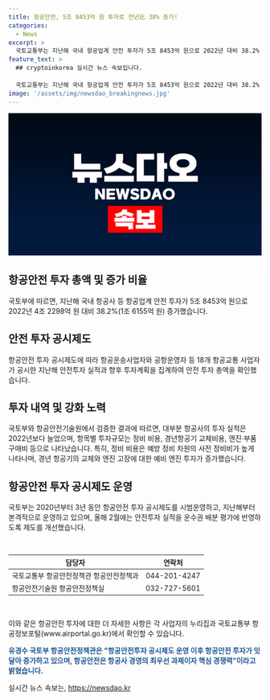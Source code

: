 ```yaml
---
title: 항공안전, 5조 8453억 원 투자로 전년比 38% 증가!
categories:
  - News
excerpt: >
  국토교통부는 지난해 국내 항공업계 안전 투자가 5조 8453억 원으로 2022년 대비 38.2% 증가했다. 항공안전 투자 공시제도에 따라 18개 항공교통 사업자가 공시한 결과로, 대부분의 항공사가 투자를 증가시켰다. 정비, 경년항공기 교체, 엔진·부품 구매 등에 투자가 늘어났으며, 국토부는 안전투자를 핵심 경쟁력으로 강조하고 있다. 요약문: 항공업계 안전 투자 5조 8453억 원, 2022년 대비 38.2% 증가. 공시 결과, 항공사 대부분이 투자 증가. 정비, 경년항공기 교체, 엔진·부품 구매 등에 증가. 국토부는 안전투자를 핵심 경쟁력으로 강조.
feature_text: >
  ## cryptoinkorea 실시간 뉴스 속보입니다.

  국토교통부는 지난해 국내 항공업계 안전 투자가 5조 8453억 원으로 2022년 대비 38.2% 증가했다. 항공안전 투자 공시제도에 따라 18개 항공교통 사업자가 공시한 결과로, 대부분의 항공사가 투자를 증가시켰다. 정비, 경년항공기 교체, 엔진·부품 구매 등에 투자가 늘어났으며, 국토부는 안전투자를 핵심 경쟁력으로 강조하고 있다. 요약문: 항공업계 안전 투자 5조 8453억 원, 2022년 대비 38.2% 증가. 공시 결과, 항공사 대부분이 투자 증가. 정비, 경년항공기 교체, 엔진·부품 구매 등에 증가. 국토부는 안전투자를 핵심 경쟁력으로 강조.
image: '/assets/img/newsdao_breakingnews.jpg'
---
```


<p><img src="/assets/img/newsdao_breakingnews.jpg" alt="cryptoinkorea 속보" /></p>

<h2 data-ke-size="size26">항공안전 투자 총액 및 증가 비율</h2>

<p>국토부에 따르면, 지난해 국내 항공사 등 항공업계 안전 투자가 5조 8453억 원으로 2022년 4조 2298억 원 대비 38.2%(1조 6155억 원) 증가했습니다.</p>

<h2 data-ke-size="size26">안전 투자 공시제도</h2>

<p>항공안전 투자 공시제도에 따라 항공운송사업자와 공항운영자 등 18개 항공교통 사업자가 공시한 지난해 안전투자 실적과 향후 투자계획을 집계하여 안전 투자 총액을 확인했습니다.</p>

<h2 data-ke-size="size26">투자 내역 및 강화 노력</h2>

<p>국토부와 항공안전기술원에서 검증한 결과에 따르면, 대부분 항공사의 투자 실적은 2022년보다 늘었으며, 항목별 투자규모는 정비 비용, 경년항공기 교체비용, 엔진·부품 구매비 등으로 나타났습니다. 특히, 정비 비용은 예방 정비 차원의 사전 정비비가 높게 나타나며, 경년 항공기의 교체와 엔진 고장에 대한 예비 엔진 투자가 증가했습니다.</p>

<h2 data-ke-size="size26">항공안전 투자 공시제도 운영</h2>

<p>국토부는 2020년부터 3년 동안 항공안전 투자 공시제도를 시범운영하고, 지난해부터 본격적으로 운영하고 있으며, 올해 2월에는 안전투자 실적을 운수권 배분 평가에 반영하도록 제도를 개선했습니다.</p>

<p data-ke-size="size16">&nbsp;</p>

<table>
    <thead>
        <tr>
            <th scope="col">담당자</th>
            <th scope="col">연락처</th>
        </tr>
    </thead>
    <tbody>
        <tr>
            <td>국토교통부 항공안전정책관 항공안전정책과</td>
            <td>044-201-4247</td>
        </tr>
        <tr>
            <td>항공안전기술원 항공안전정책실</td>
            <td>032-727-5601</td>
        </tr>
    </tbody>
</table>

<p data-ke-size="size16">&nbsp;</p>

<p>이와 같은 항공안전 투자에 대한 더 자세한 사항은 각 사업자의 누리집과 국토교통부 항공정보포털(www.airportal.go.kr)에서 확인할 수 있습니다.</p>

<p><b><span style="color: #1a5490;">유경수 국토부 항공안전정책관은 "항공안전투자 공시제도 운영 이후 항공안전 투자가 잇달아 증가하고 있으며, 항공안전은 항공사 경영의 최우선 과제이자 핵심 경쟁력”이라고 밝혔습니다.</span></b></p>
실시간 뉴스 속보는, <a href="https://newsdao.kr" rel="dofollow">https://newsdao.kr</a>


